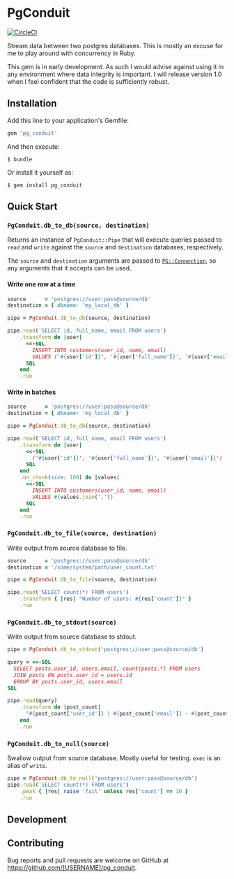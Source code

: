 # PgConduit

[![CircleCI](https://img.shields.io/circleci/project/github/jamesBrennan/pg_conduit.svg?style=svg)](https://circleci.com/gh/jamesBrennan/pg_conduit)

Stream data between two postgres databases. This is mostly an excuse for me to
play around with concurrency in Ruby. 

This gem is in early development. As such I would advise against using it in any 
environment where data integrity is important. I will release version 1.0 when 
I feel confident that the code is sufficiently robust.

## Installation

Add this line to your application's Gemfile:

```ruby
gem 'pg_conduit'
```

And then execute:

    $ bundle

Or install it yourself as:

    $ gem install pg_conduit

## Quick Start

### `PgConduit.db_to_db(source, destination)`

Returns an instance of `PgConduit::Pipe` that will execute queries passed to
`read` and `write` against the `source` and `destination` databases, 
respectively.

The `source` and `destination` arguments are passed to 
[`PG::Connection`](https://www.rubydoc.info/gems/pg/PG/Connection), so any 
arguments that it accepts can be used.

#### Write one row at a time
    
```ruby
source      = 'postgres://user:pass@source/db'
destination = { dbname: 'my_local_db' }

pipe = PgConduit.db_to_db(source, destination)

pipe.read('SELECT id, full_name, email FROM users')
    .transform do |user|
      <<-SQL
        INSERT INTO customers(user_id, name, email)
        VALUES ('#{user['id']}', '#{user['full_name']}', '#{user['email']}')
      SQL
    end
    .run
```

#### Write in batches

```ruby
source      = 'postgres://user:pass@source/db'
destination = { dbname: 'my_local_db' }

pipe = PgConduit.db_to_db(source, destination)

pipe.read('SELECT id, full_name, email FROM users')
    .transform do |user| 
      <<-SQL
        ('#{user['id']}', '#{user['full_name']}', '#{user['email']}')
      SQL
    end
    .on_chunk(size: 100) do |values|
      <<-SQL
        INSERT INTO customers(user_id, name, email)
        VALUES #{values.join(',')}
      SQL
    end
    .run
```

### `PgConduit.db_to_file(source, destination)`

Write output from source database to file.

```ruby
source      = 'postgres://user:pass@source/db'
destination = '/some/system/path/user_count.txt'

pipe = PgConduit.db_to_file(source, destination)

pipe.read('SELECT count(*) FROM users')
    .transform { |res| "Number of users: #{res['count']}" }
    .run
```

### `PgConduit.db_to_stdout(source)`

Write output from source database to stdout.

```ruby
pipe = PgConduit.db_to_stdout('postgres://user:pass@source/db')

query = <<-SQL
  SELECT posts.user_id, users.email, count(posts.*) FROM users
  JOIN posts ON posts.user_id = users.id
  GROUP BY posts.user_id, users.email
SQL

pipe.read(query)
    .transform do |post_count| 
      "#{post_count['user_id']} | #{post_count['email']} - #{post_count['count']}"
    end
    .run
```
        
### `PgConduit.db_to_null(source)`

Swallow output from source database. Mostly useful for testing. `exec` is an
alias of `write`.

```ruby
pipe = PgConduit.db_to_null('postgres://user:pass@source/db')
pipe.read('SELECT count(*) FROM users')
    .peak { |res| raise 'fail' unless res['count'] == 10 }
    .run
```

## Development

## Contributing

Bug reports and pull requests are welcome on GitHub at https://github.com/[USERNAME]/pg_conduit.
